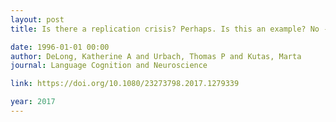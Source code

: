 ```yaml
---
layout: post
title: Is there a replication crisis? Perhaps. Is this an example? No - a commentary on Ito, Martin, and Nieuwland (2016)

date: 1996-01-01 00:00
author: DeLong, Katherine A and Urbach, Thomas P and Kutas, Marta
journal: Language Cognition and Neuroscience

link: https://doi.org/10.1080/23273798.2017.1279339

year: 2017
---
```




